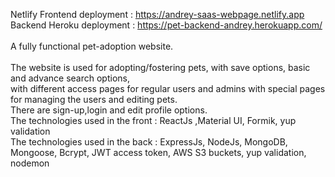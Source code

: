 Netlify Frontend deployment : https://andrey-saas-webpage.netlify.app
<br/>
Backend Heroku deployment : https://pet-backend-andrey.herokuapp.com/
<br/>
<br/>
A fully functional pet-adoption website.
<br/>
<br/>
The website is used for adopting/fostering pets, with save options, basic and advance search options,
<br/>
with different access pages for regular users and admins with special pages for managing the users and editing pets.
<br/>
There are sign-up,login and edit profile options.
<br/>
The technologies used in the front : ReactJs ,Material UI, Formik, yup validation
<br/>
The technologies used in the back : ExpressJs, NodeJs, MongoDB, Mongoose, Bcrypt, JWT access token, AWS S3 buckets, yup validation, nodemon
